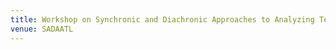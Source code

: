 ```yaml
---
title: Workshop on Synchronic and Diachronic Approaches to Analyzing Technical Language
venue: SADAATL
---
```

